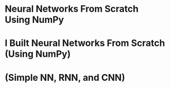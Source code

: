 # Neural Networks From Scratch Using NumPy
# I Built Neural Networks From Scratch (Using NumPy)

# (Simple NN, RNN, and CNN)
